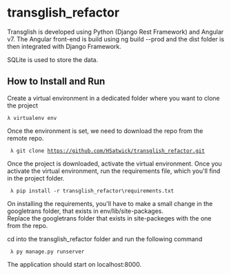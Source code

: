 # transglish_refactor
Transglish is developed using Python (Django Rest Framework) and Angular v7. 
The Angular front-end is build using ng build --prod and the dist folder is then integrated with Django Framework. 

SQLite is used to store the data. 

## How to Install and Run

Create a virtual environment in a dedicated folder where you want to clone the project

<code>λ virtualenv env</code>

Once the environment is set, we need to download the repo from the remote repo.

<code> λ git clone https://github.com/HSatwick/transglish_refactor.git  </code>

Once the project is downloaded, activate the virtual environment. Once you activate the virtual environment, run the requirements file, which you'll find in the project folder.

<code> λ pip install -r transglish_refactor\requirements.txt </code>

On installing the requirements, you'll have to make a small change in the googletrans folder, that exists in 
env/lib/site-packages.<br>
Replace the googletrans folder that exists in site-packeges with the one from the repo.

cd into the transglish_refactor folder and run the following command

<code> λ py manage.py runserver </code>

The application should start on localhost:8000. 
